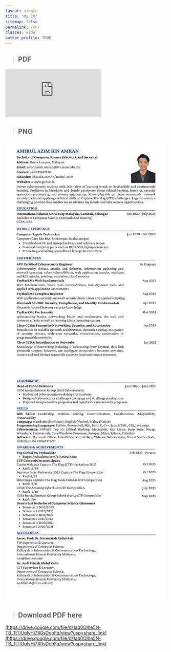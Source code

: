 ```yaml
---
layout: single
title: "My CV"
sitemap: false
permalink: /cv/
classes: wide
author_profile: TRUE
---
```


> ## PDF 

<embed src="https://sovayle.github.io/assets/resume/Amirul_Azim_Resume.pdf"/>

> ## PNG

![resumeP1](/assets/resume/3.1_October.png)
![resumeP2](/assets/resume/3.2_October.png)

> ## Download PDF here

[https://drive.google.com/file/d/1aq0OIhe5N-TB_TtTiUqlyHi7X0sDobFq/view?usp=share_link](https://drive.google.com/file/d/1aq0OIhe5N-TB_TtTiUqlyHi7X0sDobFq/view?usp=share_link)













